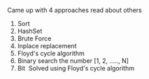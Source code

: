 Came up with 4 approaches read about others
​
1. Sort
2. HashSet
3. Brute Force
4. Inplace replacement
5. Floyd's cycle algorithm
6. Binary search the number [1, 2, ....., N]
7. Bit
​
Solved using Floyd's cycle algorithm